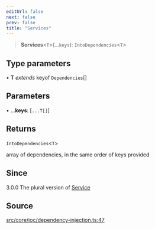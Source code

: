 ```yaml
---
editUrl: false
next: false
prev: false
title: "Services"
---
```


> **Services**\<`T`\>(...`keys`): `IntoDependencies`\<`T`\>

## Type parameters

• **T** *extends* keyof `Dependencies`[]

## Parameters

• ...**keys**: [`...T[]`]

## Returns

`IntoDependencies`\<`T`\>

array of dependencies, in the same order of keys provided

## Since

3.0.0
The plural version of [Service](../../../../../../../../v3/api/functions/service)

## Source

[src/core/ioc/dependency-injection.ts:47](https://github.com/sern-handler/handler/blob/04c4625bfa2f746935f4a8cee62b77cdffd86684/src/core/ioc/dependency-injection.ts#L47)
